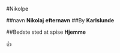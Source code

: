 #Nikolpe  

##navn
__Nikolaj__
__efternavn__
##By
__Karlslunde__

##Bedste sted at spise 
__Hjemme__

:+1:
